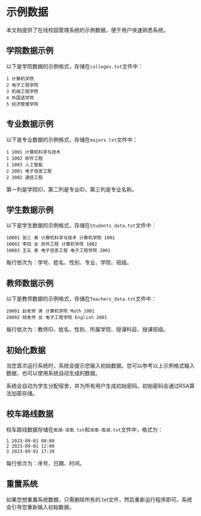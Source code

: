 # 示例数据

本文档提供了在线校园管理系统的示例数据，便于用户快速熟悉系统。

## 学院数据示例

以下是学院数据的示例格式，存储在`colleges.txt`文件中：

```
1 计算机学院
2 电子工程学院
3 机械工程学院
4 外国语学院
5 经济管理学院
```

## 专业数据示例

以下是专业数据的示例格式，存储在`majors.txt`文件中：

```
1 1001 计算机科学与技术
1 1002 软件工程
1 1003 人工智能
2 2001 电子信息工程
2 2002 通信工程
```

第一列是学院ID，第二列是专业ID，第三列是专业名称。

## 学生数据示例

以下是学生数据的示例格式，存储在`Students_data.txt`文件中：

```
10001 张三 男 计算机科学与技术 计算机学院 1001
10002 李四 女 软件工程 计算机学院 1002
10003 王五 男 电子信息工程 电子工程学院 2001
```

每行依次为：学号、姓名、性别、专业、学院、班级。

## 教师数据示例

以下是教师数据的示例格式，存储在`Teachers_data.txt`文件中：

```
20001 赵老师 男 计算机学院 Math 1001
20002 钱老师 女 电子工程学院 English 2001
```

每行依次为：教师ID、姓名、性别、所属学院、授课科目、授课班级。

## 初始化数据

当您首次运行系统时，系统会提示您输入初始数据。您可以参考以上示例格式输入数据，也可以使用系统自动生成的数据。

系统会自动为学生分配宿舍，并为所有用户生成初始密码。初始密码会通过RSA算法加密存储。

## 校车路线数据

校车路线数据存储在`南湖-浑南.txt`和`浑南-南湖.txt`文件中，格式为：

```
1 2023-09-01 08:00
2 2023-09-01 12:00
3 2023-09-01 17:30
```

每行依次为：序号、日期、时间。

## 重置系统

如果您想重置系统数据，只需删除所有的.txt文件，然后重新运行程序即可。系统会引导您重新输入初始数据。 